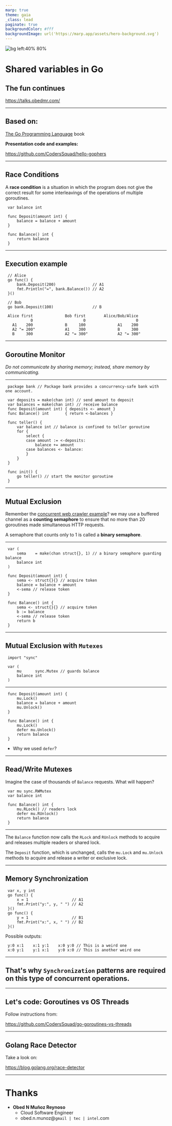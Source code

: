 ```yaml
---
marp: true
theme: gaia
_class: lead
paginate: true
backgroundColor: #fff
backgroundImage: url('https://marp.app/assets/hero-background.svg')
---
```


![bg left:40% 80%](https://miro.medium.com/max/1000/0*HzrvQ9UCByp4-LcE.jpg)

# **Shared variables in Go**
## The fun continues

https://talks.obedmr.com/


---

## Based on:

[The Go Programming Language](http://techbus.safaribooksonline.com/book/programming/go/9780134190570) book

**Presentation code and examples:**

https://github.com/CodersSquad/hello-gophers


---

## Race Conditions
A **race condition** is a situation in which the program does not give the correct result for some interleavings of the operations of multiple goroutines.


```
 var balance int

 func Deposit(amount int) {
     balance = balance + amount
 }

 func Balance() int {
     return balance
 }
```


---

## Execution example

```
 // Alice
 go func() {
     bank.Deposit(200)                // A1
     fmt.Println("=", bank.Balance()) // A2
 }()

 // Bob
 go bank.Deposit(100)                 // B
```


```
 Alice first              Bob first        Alice/Bob/Alice
           0                      0                      0
   A1    200              B     100              A1    200
   A2 "= 200"             A1    300              B     300
   B     300              A2 "= 300"             A2 "= 300"

```


---

## Goroutine Monitor

_Do not communicate by sharing memory; instead, share memory by communicating._


---

```
 package bank // Package bank provides a concurrency-safe bank with one account.

 var deposits = make(chan int) // send amount to deposit
 var balances = make(chan int) // receive balance
 func Deposit(amount int) { deposits <- amount }
 func Balance() int       { return <-balances }

 func teller() {
     var balance int // balance is confined to teller goroutine
     for {
         select {
         case amount := <-deposits:
             balance += amount
         case balances <- balance:
         }
     }
 }

 func init() {
     go teller() // start the monitor goroutine
 }
```

---

## Mutual Exclusion

Remember the [concurrent web crawler example](./goroutines_channels_part2.md#13)? we may use a buffered channel as a **counting semaphore** to ensure that no more than 20 goroutines made simultaneous HTTP requests.

A semaphore that counts only to 1 is called a **binary semaphore**.


---

```
 var (
     sema    = make(chan struct{}, 1) // a binary semaphore guarding balance
     balance int
 )

 func Deposit(amount int) {
     sema <- struct{}{} // acquire token
     balance = balance + amount
     <-sema // release token
 }

 func Balance() int {
     sema <- struct{}{} // acquire token
     b := balance
     <-sema // release token
     return b
 }
```


---

## Mutual Exclusion with `Mutexes`

```
 import "sync"

 var (
     mu      sync.Mutex // guards balance
     balance int
 )

```

---

```
 func Deposit(amount int) {
     mu.Lock()
     balance = balance + amount
     mu.Unlock()
 }

 func Balance() int {
     mu.Lock()
     defer mu.Unlock()
     return balance
 }
```

- Why we used `defer`?


---

## Read/Write Mutexes

Imagine the case of thousands of `Balance` requests. What will happen?

```
 var mu sync.RWMutex
 var balance int

 func Balance() int {
     mu.RLock() // readers lock
     defer mu.RUnlock()
     return balance
 }
```

---

The `Balance` function now calls the `RLock` and `RUnlock` methods to acquire and releases multiple readers or shared lock.

The `Deposit` function, which is unchanged, calls the `mu.Lock` and `mu.Unlock` methods to acquire and release a writer or exclusive lock.


---

##  Memory Synchronization


```
 var x, y int
 go func() {
     x = 1                   // A1
     fmt.Print("y:", y, " ") // A2
 }()
 go func() {
     y = 1                   // B1
     fmt.Print("x:", x, " ") // B2
 }()
```

Possible outputs:

```
 y:0 x:1    x:1 y:1    x:0 y:0 // This is a weird one
 x:0 y:1    y:1 x:1    y:0 x:0 // This is another weird one
```


---

## That's why `Synchronization` patterns are required on this type of concurrent operations.


---

## Let's code: Goroutines vs OS Threads

Follow instructions from:

https://github.com/CodersSquad/go-goroutines-vs-threads


---

## Golang Race Detector

Take a look on:

https://blog.golang.org/race-detector


---

# Thanks

- **Obed N Muñoz Reynoso**
	- Cloud Software Engineer
	- obed.n.munoz@``gmail | tec | intel``.com
